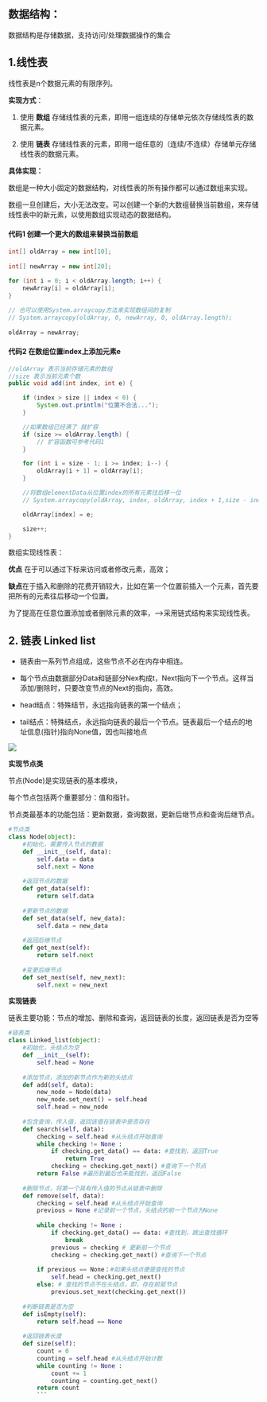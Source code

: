 ## 数据结构：

数据结构是存储数据，支持访问/处理数据操作的集合

## 1.线性表

线性表是n个数据元素的有限序列。

**实现方式**： 

1. 使用 **数组** 存储线性表的元素，即用一组连续的存储单元依次存储线性表的数据元素。

2. 使用 **链表** 存储线性表的元素，即用一组任意的（连续/不连续）存储单元存储线性表的数据元素。


**具体实现：**

数组是一种大小固定的数据结构，对线性表的所有操作都可以通过数组来实现。

数组一旦创建后，大小无法改变。可以创建一个新的大数组替换当前数组，来存储线性表中的新元素，以使用数组实现动态的数据结构。

#### 代码1 创建一个更大的数组来替换当前数组
```java
int[] oldArray = new int[10];
        
int[] newArray = new int[20];
        
for (int i = 0; i < oldArray.length; i++) {
    newArray[i] = oldArray[i];
}

// 也可以使用System.arraycopy方法来实现数组间的复制     
// System.arraycopy(oldArray, 0, newArray, 0, oldArray.length);
        
oldArray = newArray;
```
#### 代码2 在数组位置index上添加元素e
```java
//oldArray 表示当前存储元素的数组
//size 表示当前元素个数
public void add(int index, int e) {

    if (index > size || index < 0) {
        System.out.println("位置不合法...");
    }

    //如果数组已经满了 就扩容
    if (size >= oldArray.length) {
        // 扩容函数可参考代码1
    }

    for (int i = size - 1; i >= index; i--) {
        oldArray[i + 1] = oldArray[i];
    }

    //将数组elementData从位置index的所有元素往后移一位
    // System.arraycopy(oldArray, index, oldArray, index + 1,size - index);

    oldArray[index] = e;

    size++;
}

```

数组实现线性表：

**优点** 在于可以通过下标来访问或者修改元素，高效；

**缺点**在于插入和删除的花费开销较大，比如在第一个位置前插入一个元素，首先要把所有的元素往后移动一个位置。

为了提高在任意位置添加或者删除元素的效率，-->采用链式结构来实现线性表。




## 2. 链表 Linked list

* 链表由一系列节点组成，这些节点不必在内存中相连。

* 每个节点由数据部分Data和链部分Nex构成t，Next指向下一个节点。这样当添加/删除时，只要改变节点的Next的指向，高效。

* head结点：特殊结节，永远指向链表的第一个结点；

* tail结点：特殊结点，永远指向链表的最后一个节点。链表最后一个结点的地址信息(指针)指向None值，因也叫接地点

![](https://upload-images.jianshu.io/upload_images/2243690-f3fdc61e316abb2b.png?imageMogr2/auto-orient/strip|imageView2/2/w/638/format/webp)

**实现节点类**

节点(Node)是实现链表的基本模块，

每个节点包括两个重要部分：值和指针。

节点类最基本的功能包括：更新数据，查询数据，更新后继节点和查询后继节点。

```python
#节点类
class Node(object):
    #初始化，需要传入节点的数据
    def __init__(self, data):
        self.data = data
        self.next = None
    
    #返回节点的数据
    def get_data(self):
        return self.data
    
    #更新节点的数据
    def set_data(self, new_data):
        self.data = new_data
        
    #返回后继节点
    def get_next(self):
        return self.next
    
    #变更后继节点
    def set_next(self, new_next):
        self.next = new_next
   ```

**实现链表**

链表主要功能：节点的增加、删除和查询，返回链表的长度，返回链表是否为空等
```python
#链表类
class Linked_list(object):
    #初始化，头结点为空
    def __init__(self):
        self.head = None
    
    #添加节点，添加的新节点作为新的头结点
    def add(self, data):
        new_node = Node(data)
        new_node.set_next() = self.head
        self.head = new_node
        
    #包含查询，传入值，返回该值在链表中是否存在
    def search(self, data):
        checking = self.head #从头结点开始查询
        while checking != None :
            if checking.get_data() == data: #查找到，返回True
                return True
            checking = checking.get_next() #查询下一个节点
        return False #遍历到最后也未能找到，返回False
        
    #删除节点，将第一个具有传入值的节点从链表中删除
    def remove(self, data):
        checking = self.head #从头结点开始查询
        previous = None #记录前一个节点，头结点的前一个节点为None
        
        while checking != None :
            if checking.get_data() == data: #查找到，跳出查找循环
                break
            previous = checking # 更新前一个节点
            checking = checking.get_next() #查询下一个节点
            
        if previous == None：#如果头结点便是查找的节点
            self.head = checking.get_next()
        else: # 查找的节点不在头结点，即，存在前驱节点
            previous.set_next(checking.get_next())
    
    #判断链表是否为空
    def isEmpty(self):
        return self.head == None
    
    #返回链表长度
    def size(self):
        count = 0
        counting = self.head #从头结点开始计数
        while counting != None :
            count += 1
            counting = counting.get_next()
        return count
        ```
  
  
  
  
  




